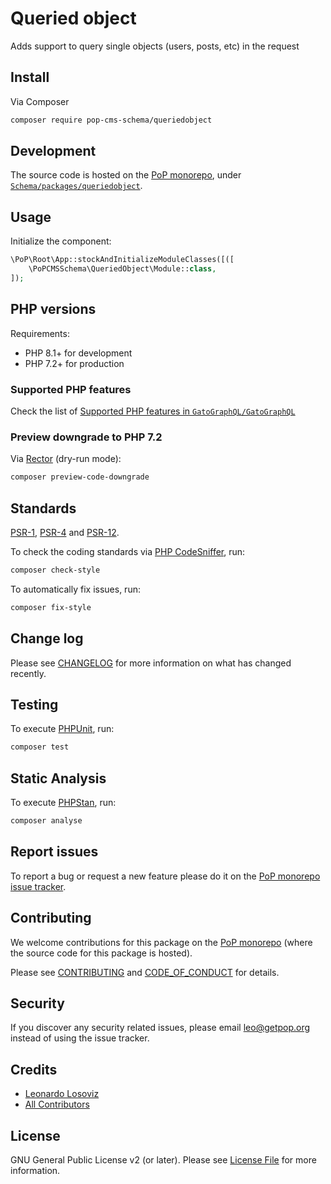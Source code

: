 # Queried object

<!--
[![Build Status][ico-travis]][link-travis]
[![Quality Score][ico-code-quality]][link-code-quality]
[![Software License][ico-license]](LICENSE.md)
[![Latest Version on Packagist][ico-version]][link-packagist]
[![Coverage Status][ico-scrutinizer]][link-scrutinizer]
[![Total Downloads][ico-downloads]][link-downloads]
-->

Adds support to query single objects (users, posts, etc) in the request

## Install

Via Composer

``` bash
composer require pop-cms-schema/queriedobject
```

## Development

The source code is hosted on the [PoP monorepo](https://github.com/GatoGraphQL/GatoGraphQL), under [`Schema/packages/queriedobject`](https://github.com/GatoGraphQL/GatoGraphQL/tree/master/layers/Schema/packages/queriedobject).

## Usage

Initialize the component:

``` php
\PoP\Root\App::stockAndInitializeModuleClasses([([
    \PoPCMSSchema\QueriedObject\Module::class,
]);
```

## PHP versions

Requirements:

- PHP 8.1+ for development
- PHP 7.2+ for production

### Supported PHP features

Check the list of [Supported PHP features in `GatoGraphQL/GatoGraphQL`](https://github.com/GatoGraphQL/GatoGraphQL/blob/master/docs/supported-php-features.md)

### Preview downgrade to PHP 7.2

Via [Rector](https://github.com/rectorphp/rector) (dry-run mode):

```bash
composer preview-code-downgrade
```

## Standards

[PSR-1](https://www.php-fig.org/psr/psr-1), [PSR-4](https://www.php-fig.org/psr/psr-4) and [PSR-12](https://www.php-fig.org/psr/psr-12).

To check the coding standards via [PHP CodeSniffer](https://github.com/squizlabs/PHP_CodeSniffer), run:

``` bash
composer check-style
```

To automatically fix issues, run:

``` bash
composer fix-style
```

## Change log

Please see [CHANGELOG](CHANGELOG.md) for more information on what has changed recently.

## Testing

To execute [PHPUnit](https://phpunit.de/), run:

``` bash
composer test
```

## Static Analysis

To execute [PHPStan](https://github.com/phpstan/phpstan), run:

``` bash
composer analyse
```

## Report issues

To report a bug or request a new feature please do it on the [PoP monorepo issue tracker](https://github.com/GatoGraphQL/GatoGraphQL/issues).

## Contributing

We welcome contributions for this package on the [PoP monorepo](https://github.com/GatoGraphQL/GatoGraphQL) (where the source code for this package is hosted).

Please see [CONTRIBUTING](CONTRIBUTING.md) and [CODE_OF_CONDUCT](CODE_OF_CONDUCT.md) for details.

## Security

If you discover any security related issues, please email leo@getpop.org instead of using the issue tracker.

## Credits

- [Leonardo Losoviz][link-author]
- [All Contributors][link-contributors]

## License

GNU General Public License v2 (or later). Please see [License File](LICENSE.md) for more information.

[ico-version]: https://img.shields.io/packagist/v/pop-cms-schema/queriedobject.svg?style=flat-square
[ico-license]: https://img.shields.io/badge/license-GPLv2-brightgreen.svg?style=flat-square
[ico-travis]: https://img.shields.io/travis/pop-cms-schema/queriedobject/master.svg?style=flat-square
[ico-scrutinizer]: https://img.shields.io/scrutinizer/coverage/g/pop-cms-schema/queriedobject.svg?style=flat-square
[ico-code-quality]: https://img.shields.io/scrutinizer/g/pop-cms-schema/queriedobject.svg?style=flat-square
[ico-downloads]: https://img.shields.io/packagist/dt/pop-cms-schema/queriedobject.svg?style=flat-square

[link-packagist]: https://packagist.org/packages/pop-cms-schema/queriedobject
[link-travis]: https://travis-ci.org/pop-cms-schema/queriedobject
[link-scrutinizer]: https://scrutinizer-ci.com/g/pop-cms-schema/queriedobject/code-structure
[link-code-quality]: https://scrutinizer-ci.com/g/pop-cms-schema/queriedobject
[link-downloads]: https://packagist.org/packages/pop-cms-schema/queriedobject
[link-author]: https://github.com/leoloso
[link-contributors]: ../../../../../../contributors
